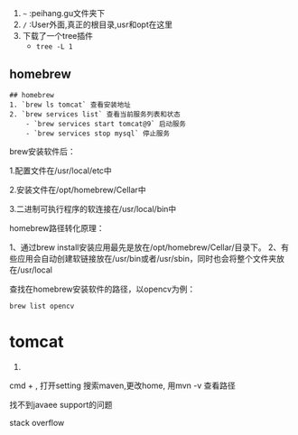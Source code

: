 1. `~` :peihang.gu文件夹下
2. `/` :User外面,真正的根目录,usr和opt在这里
3. 下载了一个tree插件
    - `tree -L 1`



## homebrew
```shell
## homebrew
1. `brew ls tomcat` 查看安装地址
2. `brew services list` 查看当前服务列表和状态
    - `brew services start tomcat@9` 启动服务
    - `brew services stop mysql` 停止服务
```
brew安装软件后：

1.配置文件在/usr/local/etc中

2.安装文件在/opt/homebrew/Cellar中

3.二进制可执行程序的软连接在/usr/local/bin中

homebrew路径转化原理：

1、通过brew install安装应用最先是放在/opt/homebrew/Cellar/目录下。
2、有些应用会自动创建软链接放在/usr/bin或者/usr/sbin，同时也会将整个文件夹放在/usr/local

查找在homebrew安装软件的路径，以opencv为例：

`brew list opencv`

# tomcat
1. 

cmd + , 打开setting
搜索maven,更改home,
用mvn -v 查看路径

找不到javaee support的问题

stack overflow